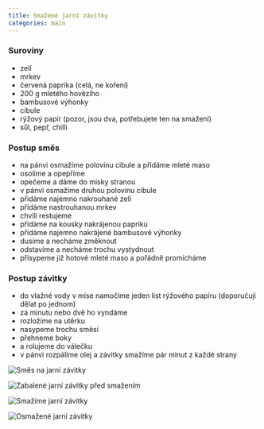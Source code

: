 ```yaml
---
title: Smažené jarní závitky
categories: main
---
```


### Suroviny
- zelí
- mrkev
- červená paprika (celá, ne koření)
- 200 g mletého hovězího
- bambusové výhonky
- cibule
- rýžový papír (pozor, jsou dva, potřebujete ten na smažení)
- sůl, pepř, chilli

### Postup směs
- na pánvi osmažíme polovinu cibule a přidáme mleté maso
- osolíme a opepříme
- opečeme a dáme do misky stranou
- v pánvi osmažíme druhou polovinu cibule
- přidáme najemno nakrouhané zelí
- přidáme nastrouhanou mrkev 
- chvíli restujeme
- přidáme na kousky nakrájenou papriku
- přidáme najemno nakrájené bambusové výhonky
- dusíme a necháme změknout
- odstavíme a necháme trochu vystydnout
- přisypeme již hotové mleté maso a pořádně promícháme


### Postup závitky
- do vlažné vody v míse namočíme jeden list rýžového papíru (doporučuji dělat po jednom)
- za minutu nebo dvě ho vyndáme
- rozložíme na utěrku
- nasypeme trochu směsi
- přehneme boky
- a rolujeme do válečku
- v pánvi rozpálíme olej a závitky smažíme pár minut z každé strany




![Směs na jarní závitky](/fotky/smazene-jarni-zavitky-1-smes.jpg)

![Zabalené jarní závitky před smažením](/fotky/smazene-jarni-zavitky-2-zabaleno.jpg)

![Smažíme jarní závitky](/fotky/smazene-jarni-zavitky-3-smazime.jpg)

![Osmažené jarní závitky](/fotky/smazene-jarni-zavitky-4-osmazeno.jpg)
